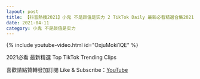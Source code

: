 ```yaml
---
layout: post
title: 【抖音熱搜2021】小鬼 不是颜值是实力 2 TikTok Daily 最新必看精選合集2021 04 11
date: 2021-04-11
category: 小鬼 不是颜值是实力
---
```


{% include youtube-video.html id="OxjuMoki1QE" %}

2021必看 最新精選 Top TikTok Trending Clips

喜歡請點贊轉發加訂閱 Like & Subscribe：[YouTube](https://www.youtube.com/channel/UCAoR7VcanIPd04uEq_GIylA/videos)

